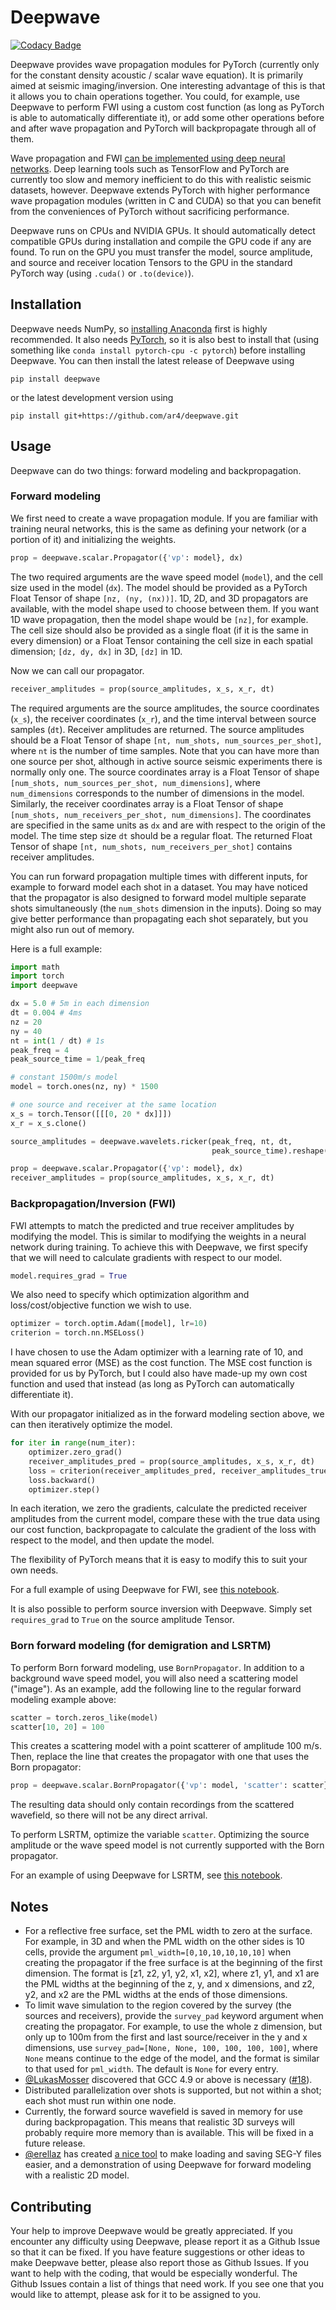 # Deepwave
[![Codacy Badge](https://api.codacy.com/project/badge/Grade/52d27677ef0a439195d574964a6b4be4)](https://www.codacy.com/app/ar4/deepwave?utm_source=github.com&amp;utm_medium=referral&amp;utm_content=ar4/deepwave&amp;utm_campaign=Badge_Grade)

Deepwave provides wave propagation modules for PyTorch (currently only for the constant density acoustic / scalar wave equation). It is primarily aimed at seismic imaging/inversion. One interesting advantage of this is that it allows you to chain operations together. You could, for example, use Deepwave to perform FWI using a custom cost function (as long as PyTorch is able to automatically differentiate it), or add some other operations before and after wave propagation and PyTorch will backpropagate through all of them.

Wave propagation and FWI [can be implemented using deep neural networks](https://arxiv.org/abs/1801.07232). Deep learning tools such as TensorFlow and PyTorch are currently too slow and memory inefficient to do this with realistic seismic datasets, however. Deepwave extends PyTorch with higher performance wave propagation modules (written in C and CUDA) so that you can benefit from the conveniences of PyTorch without sacrificing performance.

Deepwave runs on CPUs and NVIDIA GPUs. It should automatically detect compatible GPUs during installation and compile the GPU code if any are found. To run on the GPU you must transfer the model, source amplitude, and source and receiver location Tensors to the GPU in the standard PyTorch way (using `.cuda()` or `.to(device)`).

## Installation
Deepwave needs NumPy, so [installing Anaconda](https://www.anaconda.com/download) first is highly recommended. It also needs [PyTorch](https://pytorch.org/), so it is also best to install that (using something like `conda install pytorch-cpu -c pytorch`) before installing Deepwave. You can then install the latest release of Deepwave using

`pip install deepwave`

or the latest development version using

`pip install git+https://github.com/ar4/deepwave.git`


## Usage
Deepwave can do two things: forward modeling and backpropagation.

### Forward modeling
We first need to create a wave propagation module. If you are familiar with training neural networks, this is the same as defining your network (or a portion of it) and initializing the weights.

```python
prop = deepwave.scalar.Propagator({'vp': model}, dx)
```

The two required arguments are the wave speed model (`model`), and the cell size used in the model (`dx`). The model should be provided as a PyTorch Float Tensor of shape `[nz, (ny, (nx))]`. 1D, 2D, and 3D propagators are available, with the model shape used to choose between them. If you want 1D wave propagation, then the model shape would be `[nz]`, for example. The cell size should also be provided as a single float (if it is the same in every dimension) or a Float Tensor containing the cell size in each spatial dimension; `[dz, dy, dx]` in 3D, `[dz]` in 1D.

Now we can call our propagator.

```python
receiver_amplitudes = prop(source_amplitudes, x_s, x_r, dt)
```

The required arguments are the source amplitudes, the source coordinates (`x_s`), the receiver coordinates (`x_r`), and the time interval between source samples (`dt`). Receiver amplitudes are returned. The source amplitudes should be a Float Tensor of shape `[nt, num_shots, num_sources_per_shot]`, where `nt` is the number of time samples. Note that you can have more than one source per shot, although in active source seismic experiments there is normally only one. The source coordinates array is a Float Tensor of shape `[num_shots, num_sources_per_shot, num_dimensions]`, where `num_dimensions` corresponds to the number of dimensions in the model. Similarly, the receiver coordinates array is a Float Tensor of shape `[num_shots, num_receivers_per_shot, num_dimensions]`. The coordinates are specified in the same units as `dx` and are with respect to the origin of the model. The time step size `dt` should be a regular float. The returned Float Tensor of shape `[nt, num_shots, num_receivers_per_shot]` contains receiver amplitudes.

You can run forward propagation multiple times with different inputs, for example to forward model each shot in a dataset. You may have noticed that the propagator is also designed to forward model multiple separate shots simultaneously (the `num_shots` dimension in the inputs). Doing so may give better performance than propagating each shot separately, but you might also run out of memory.

Here is a full example:

```python
import math
import torch
import deepwave

dx = 5.0 # 5m in each dimension
dt = 0.004 # 4ms
nz = 20
ny = 40
nt = int(1 / dt) # 1s
peak_freq = 4
peak_source_time = 1/peak_freq

# constant 1500m/s model
model = torch.ones(nz, ny) * 1500

# one source and receiver at the same location
x_s = torch.Tensor([[[0, 20 * dx]]])
x_r = x_s.clone()

source_amplitudes = deepwave.wavelets.ricker(peak_freq, nt, dt,
                                             peak_source_time).reshape(-1, 1, 1)

prop = deepwave.scalar.Propagator({'vp': model}, dx)
receiver_amplitudes = prop(source_amplitudes, x_s, x_r, dt)
```

### Backpropagation/Inversion (FWI)
FWI attempts to match the predicted and true receiver amplitudes by modifying the model. This is similar to modifying the weights in a neural network during training. To achieve this with Deepwave, we first specify that we will need to calculate gradients with respect to our model.

```python
model.requires_grad = True
```

We also need to specify which optimization algorithm and loss/cost/objective function we wish to use.

```python
optimizer = torch.optim.Adam([model], lr=10)
criterion = torch.nn.MSELoss()
```

I have chosen to use the Adam optimizer with a learning rate of 10, and mean squared error (MSE) as the cost function. The MSE cost function is provided for us by PyTorch, but I could also have made-up my own cost function and used that instead (as long as PyTorch can automatically differentiate it).

With our propagator initialized as in the forward modeling section above, we can then iteratively optimize the model.

```python
for iter in range(num_iter):
    optimizer.zero_grad()
    receiver_amplitudes_pred = prop(source_amplitudes, x_s, x_r, dt)
    loss = criterion(receiver_amplitudes_pred, receiver_amplitudes_true)
    loss.backward()
    optimizer.step()
```

In each iteration, we zero the gradients, calculate the predicted receiver amplitudes from the current model, compare these with the true data using our cost function, backpropagate to calculate the gradient of the loss with respect to the model, and then update the model.

The flexibility of PyTorch means that it is easy to modify this to suit your own needs.

For a full example of using Deepwave for FWI, see [this notebook](https://colab.research.google.com/drive/1PMO1rFAaibRjwjhBuyH3dLQ1sW5wfec_).

It is also possible to perform source inversion with Deepwave. Simply set `requires_grad` to `True` on the source amplitude Tensor.

### Born forward modeling (for demigration and LSRTM)
To perform Born forward modeling, use `BornPropagator`. In addition to a background wave speed model, you will also need a scattering model ("image"). As an example, add the following line to the regular forward modeling example above:

```python
scatter = torch.zeros_like(model)
scatter[10, 20] = 100
```

This creates a scattering model with a point scatterer of amplitude 100 m/s. Then, replace the line that creates the propagator with one that uses the Born propagator:

```python
prop = deepwave.scalar.BornPropagator({'vp': model, 'scatter': scatter}, dx)
```

The resulting data should only contain recordings from the scattered wavefield, so there will not be any direct arrival.

To perform LSRTM, optimize the variable `scatter`. Optimizing the source amplitude or the wave speed model is not currently supported with the Born propagator.

For an example of using Deepwave for LSRTM, see [this notebook](https://colab.research.google.com/drive/1BgQM5VGgyFp7Q--pAJX-vGb2bW9mcbM8).

## Notes
* For a reflective free surface, set the PML width to zero at the surface. For example, in 3D and when the PML width on the other sides is 10 cells, provide the argument `pml_width=[0,10,10,10,10,10]` when creating the propagator if the free surface is at the beginning of the first dimension. The format is [z1, z2, y1, y2, x1, x2], where z1, y1, and x1 are the PML widths at the beginning of the z, y, and x dimensions, and z2, y2, and x2 are the PML widths at the ends of those dimensions.
* To limit wave simulation to the region covered by the survey (the sources and receivers), provide the `survey_pad` keyword argument when creating the propagator. For example, to use the whole z dimension, but only up to 100m from the first and last source/receiver in the y and x dimensions, use `survey_pad=[None, None, 100, 100, 100, 100]`, where `None` means continue to the edge of the model, and the format is similar to that used for `pml_width`. The default is `None` for every entry.
* [@LukasMosser](https://github.com/LukasMosser) discovered that GCC 4.9 or above is necessary ([#18](https://github.com/ar4/deepwave/issues/18)).
* Distributed parallelization over shots is supported, but not within a shot; each shot must run within one node.
* Currently, the forward source wavefield is saved in memory for use during backpropagation. This means that realistic 3D surveys will probably require more memory than is available. This will be fixed in a future release.
* [@erellaz](https://github.com/erellaz) has created [a nice tool](https://github.com/erellaz/SEGY_Wrapper) to make loading and saving SEG-Y files easier, and a demonstration of using Deepwave for forward modeling with a realistic 2D model.

## Contributing
Your help to improve Deepwave would be greatly appreciated. If you encounter any difficulty using Deepwave, please report it as a Github Issue so that it can be fixed. If you have feature suggestions or other ideas to make Deepwave better, please also report those as Github Issues. If you want to help with the coding, that would be especially wonderful. The Github Issues contain a list of things that need work. If you see one that you would like to attempt, please ask for it to be assigned to you.
